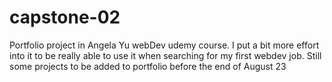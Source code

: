# capstone-02

Portfolio project in Angela Yu webDev udemy course.
I put a bit more effort into it to be really able to use it when searching for my first webdev job.
Still some projects to be added to portfolio before the end of August 23
